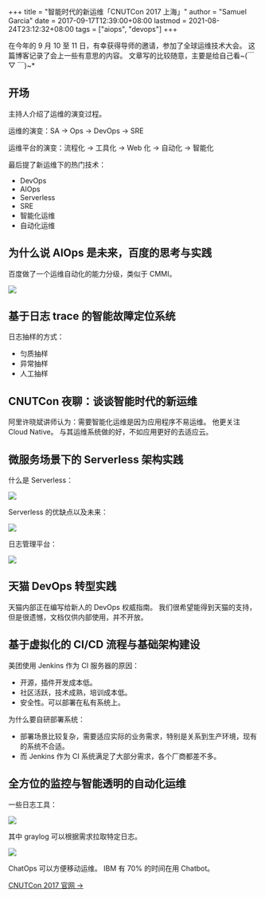 +++
title = "智能时代的新运维「CNUTCon 2017 上海」"
author = "Samuel Garcia"
date = 2017-09-17T12:39:00+08:00
lastmod = 2021-08-24T23:12:32+08:00
tags = ["aiops", "devops"]
+++

在今年的 9 月 10 至 11 日，有幸获得导师的邀请，参加了全球运维技术大会。
这篇博客记录了会上一些有意思的内容。
文章写的比较随意，主要是给自己看~(￣ ▽ ￣)~*

<!--more-->

## 开场

主持人介绍了运维的演变过程。

运维的演变：SA → Ops → DevOps → SRE

运维平台的演变：流程化 → 工具化 → Web 化 → 自动化 → 智能化

最后提了新运维下的热门技术：

- DevOps
- AIOps
- Serverless
- SRE
- 智能化运维
- 自动化运维

## 为什么说 AIOps 是未来，百度的思考与实践

百度做了一个运维自动化的能力分级，类似于 CMMI。

![](baidu-aiops.png)

## 基于日志 trace 的智能故障定位系统

日志抽样的方式：

- 匀质抽样
- 异常抽样
- 人工抽样

## CNUTCon 夜聊：谈谈智能时代的新运维

阿里许晓斌讲师认为：需要智能化运维是因为应用程序不易运维。
他更关注 Cloud Native。
与其运维系统做的好，不如应用更好的去适应云。

## 微服务场景下的 Serverless 架构实践

什么是 Serverless：

![](serverless-definition.png)

Serverless 的优缺点以及未来：

![](serverless-summery.png)

日志管理平台：

![](serverless-log-platform.png)

## 天猫 DevOps 转型实践

天猫内部正在编写给新人的 DevOps 权威指南。
我们很希望能得到天猫的支持，但是很遗憾，文档仅供内部使用，并不开放。

## 基于虚拟化的 CI/CD 流程与基础架构建设

美团使用 Jenkins 作为 CI 服务器的原因：

- 开源，插件开发成本低。
- 社区活跃，技术成熟，培训成本低。
- 安全性。可以部署在私有系统上。

为什么要自研部署系统：

- 部署场景比较复杂，需要适应实际的业务需求，特别是关系到生产环境，现有的系统不合适。
- 而 Jenkins 作为 CI 系统满足了大部分需求，各个厂商都差不多。

## 全方位的监控与智能透明的自动化运维

一些日志工具：

![](log-solution.png)

其中 graylog 可以根据需求拉取特定日志。

![](chatops.png)

ChatOps 可以方便移动运维。
IBM 有 70% 的时间在用 Chatbot。

[CNUTCon 2017 官网 →](http://www.cnutcon.com/)
